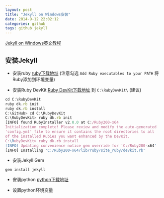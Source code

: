 ```yaml
---
layout: post
title: "Jekyll on Windows安装"
date: 2014-9-12 22:02:12
categories: github
tags: github jekyll
---
```

[Jekyll on Windows英文教程](http://jekyll-windows.juthilo.com/ "Jekyll on Windows")

## 安装Jekyll ##

* 安装ruby [ruby下载地址](http://rubyinstaller.org/downloads/) (注意勾选 `Add Ruby executables to your PATH` 将Ruby添加到环境变量)

* 安装Ruby DevKit [Ruby DevKit下载地址](http://rubyinstaller.org/downloads/) 到 `C:\RubyDevKit\` (建议)

```javascript
cd C:\RubyDevKit
ruby dk.rb init
ruby dk.rb install
C:\GitHub> cd C:\RubyDevKit
C:\RubyDevKit> ruby dk.rb init
[INFO] found RubyInstaller v2.0.0 at C:/Ruby200-x64
Initialization complete! Please review and modify the auto-generated
'config.yml' file to ensure it contains the root directories to all
of the installed Rubies you want enhanced by the DevKit.
C:\RubyDevKit> ruby dk.rb install
[INFO] Updating convenience notice gem override for 'C:/Ruby200-x64'
[INFO] Installing 'C:/Ruby200-x64/lib/ruby/site_ruby/devkit.rb'
```

* 安装Jekyll Gem

```
gem install jekyll
```

* 安装python [python下载地址](https://www.python.org/download/releases/2.7.8/)

* 设置python环境变量